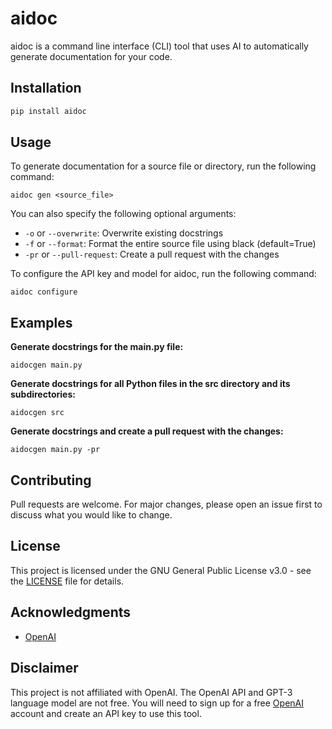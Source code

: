 # aidoc

aidoc is a command line interface (CLI) tool that uses AI to automatically generate documentation for your code.

## Installation

```bash
pip install aidoc
```

## Usage

To generate documentation for a source file or directory, run the following command:

```
aidoc gen <source_file>
```

You can also specify the following optional arguments:

- `-o` or `--overwrite`: Overwrite existing docstrings
- `-f` or `--format`: Format the entire source file using black (default=True)
- `-pr` or `--pull-request`: Create a pull request with the changes

To configure the API key and model for aidoc, run the following command:

```
aidoc configure
```

## Examples

**Generate docstrings for the main.py file:**

```
aidocgen main.py
```

**Generate docstrings for all Python files in the src directory and its subdirectories:**

```
aidocgen src
```

**Generate docstrings and create a pull request with the changes:**

```
aidocgen main.py -pr
```

## Contributing

Pull requests are welcome. For major changes, please open an issue first to discuss what you would like to change.


## License

This project is licensed under the GNU General Public License v3.0 - see the [LICENSE](LICENSE) file for details.

## Acknowledgments

* [OpenAI](https://openai.com/)

## Disclaimer

This project is not affiliated with OpenAI. The OpenAI API and GPT-3 language model are not free. You will need to sign up for a free [OpenAI](https://beta.openai.com/) account and create an API key to use this tool.
